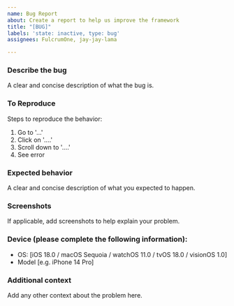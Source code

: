 ```yaml
---
name: Bug Report
about: Create a report to help us improve the framework
title: "[BUG]"
labels: 'state: inactive, type: bug'
assignees: FulcrumOne, jay-jay-lama

---
```


### Describe the bug
A clear and concise description of what the bug is.

### To Reproduce
Steps to reproduce the behavior:
1. Go to '...'
2. Click on '....'
3. Scroll down to '....'
4. See error

### Expected behavior
A clear and concise description of what you expected to happen.

### Screenshots
If applicable, add screenshots to help explain your problem.

### Device (please complete the following information):
 - OS: [iOS 18.0 / macOS Sequoia / watchOS 11.0 / tvOS 18.0 / visionOS 1.0]
 - Model [e.g. iPhone 14 Pro]

### Additional context
Add any other context about the problem here.
